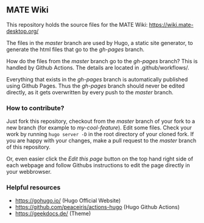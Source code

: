 ## MATE Wiki

This repository holds the source files for the MATE Wiki: https://wiki.mate-desktop.org/

The files in the *master* branch are used by Hugo, a static site generator, to generate the html files that go to the *gh-pages* branch.

How do the files from the *master* branch go to the *gh-pages* branch?
This is handled by Github Actions. The details are located in .github/workflows/.

Everything that exists in the *gh-pages* branch is automatically published using Github Pages. Thus the *gh-pages* branch should never be edited directly, as it gets overwritten by every push to the *master* branch.

### How to contribute?

Just fork this repository, checkout from the *master* branch of your fork to a new branch (for example to *my-cool-feature*). Edit some files. Check your work by running `hugo server -D` in the root directory of your cloned fork. If you are happy with your changes, make a pull request to the *master* branch of this repository.

Or, even easier click the *Edit this page* button on the top hand right side of each webpage and follow Githubs instructions to edit the page directly in your webbrowser.

### Helpful resources
 - https://gohugo.io/ (Hugo Official Website)
 - https://github.com/peaceiris/actions-hugo (Hugo Github Actions)
 - https://geekdocs.de/ (Theme)
